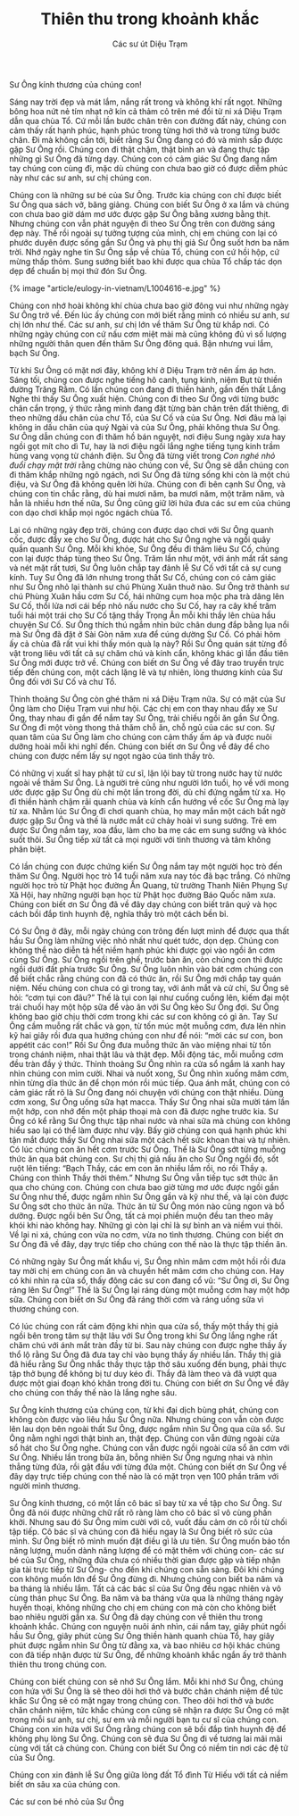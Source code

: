 ﻿---
title: Thiên thu trong khoảnh khắc
author: Các sư út Diệu Trạm
---

Sư Ông kính thương của chúng con!

Sáng nay trời đẹp và mát lắm, nắng rất trong và không khí rất ngọt. Những bông hoa nứt nẻ tím nhạt nở kín cả thảm cỏ trên mé đồi từ ni xá Diệu Trạm dẫn qua chùa Tổ. Cứ mỗi lần bước chân trên con đường đất này, chúng con cảm thấy rất hạnh phúc, hạnh phúc trong từng hơi thở và trong từng bước chân. Đi mà không cần tới, biết rằng Sư Ông đang có đó và mình sắp được gặp Sư Ông rồi. Chúng con đi thật chậm, thật bình an và đang thực tập những gì Sư Ông đã từng dạy. Chúng con có cảm giác Sư Ông đang nắm tay chúng con cùng đi, mặc dù chúng con chưa bao giờ có được diễm phúc này như các sư anh, sư chị chúng con. 

Chúng con là những sư bé của Sư Ông. Trước kia chúng con chỉ được biết Sư Ông qua sách vở, băng giảng. Chúng con biết Sư Ông ở xa lắm và chúng con chưa bao giờ dám mơ ước được gặp Sư Ông bằng xương bằng thịt. Nhưng chúng con vẫn phát nguyện đi theo Sư Ông trên con đường sáng đẹp này. Thế rồi ngoài sự tưởng tượng của mình, chị em chúng con lại có phước duyên được sống gần Sư Ông và phụ thị giả Sư Ông suốt hơn ba năm trời. Nhớ ngày nghe tin Sư Ông sắp về chùa Tổ, chúng con cứ hồi hộp, cứ mừng thấp thỏm. Sung sướng biết bao khi được qua chùa Tổ chấp tác dọn dẹp để chuẩn bị mọi thứ đón Sư Ông.

{% image "article/eulogy-in-vietnam/L1004616-e.jpg" %}

Chúng con nhớ hoài không khí chùa chưa bao giờ đông vui như những ngày Sư Ông trở về. Đến lúc ấy chúng con mới biết rằng mình có nhiều sư anh, sư chị lớn như thế. Các sư anh, sư chị lớn về thăm Sư Ông từ khắp nơi. Có những ngày chúng con cứ nấu cơm miệt mài mà cũng không đủ vì số lượng những người thân quen đến thăm Sư Ông đông quá. Bận nhưng vui lắm, bạch Sư Ông.

Từ khi Sư Ông có mặt nơi đây, không khí ở Diệu Trạm trở nên ấm áp hơn. Sáng tối, chúng con được nghe tiếng hô canh, tụng kinh, niệm Bụt từ thiền đường Trăng Rằm. Có lần chúng con đang đi thiền hành, gần đến thất Lắng Nghe thì thấy Sư Ông xuất hiện. Chúng con đi theo Sư Ông với từng bước chân cẩn trọng, ý thức rằng mình đang đặt từng bàn chân trên đất thiêng, đi theo những dấu chân của chư Tổ, của Sư Cố và của Sư Ông. Nơi đâu mà lại không in dấu chân của quý Ngài và của Sư Ông, phải không thưa Sư Ông. Sư Ông dẫn chúng con đi thăm hồ bán nguyệt, nơi điệu Sung ngày xưa hay ngồi gọt mít cho dì Tư, hay là nơi điệu ngồi lắng nghe tiếng tụng kinh trầm hùng vang vọng từ chánh điện. Sư Ông đã từng viết trong *Con nghé nhỏ đuổi chạy mặt trời* rằng chừng nào chúng con về, Sư Ông sẽ dẫn chúng con đi thăm khắp những ngõ ngách, nơi Sư Ông đã từng sống khi còn là một chú điệu, và Sư Ông đã không quên lời hứa. Chúng con đi bên cạnh Sư Ông, và chúng con tin chắc rằng, dù hai mươi năm, ba mươi năm, một trăm năm, và hẳn là nhiều hơn thế nữa, Sư Ông cũng giữ lời hứa đưa các sư em của chúng con dạo chơi khắp mọi ngóc ngách chùa Tổ.

Lại có những ngày đẹp trời, chúng con được dạo chơi với Sư Ông quanh cốc, được đẩy xe cho Sư Ông, được hát cho Sư Ông nghe và ngồi quây quần quanh Sư Ông. Mỗi khi khỏe, Sư Ông đều đi thăm liêu Sư Cố, chúng con lại được tháp tùng theo Sư Ông. Trăm lần như một, với ánh mắt rất sáng và nét mặt rất tươi, Sư Ông luôn chắp tay đảnh lễ Sư Cố với tất cả sự cung kính. Tuy Sư Ông đã lớn nhưng trong thất Sư Cố, chúng con có cảm giác như Sư Ông nhỏ lại thành sư chú Phùng Xuân thuở nào. Sư Ông trở thành sư chú Phùng Xuân hầu cơm Sư Cố, hái những cụm hoa mộc pha trà dâng lên Sư Cố, thổi lửa nơi cái bếp nhỏ nấu nước cho Sư Cố, hay ra cây khế trăm tuổi hái một trái cho Sư Cố tặng thầy Trọng Ân mỗi khi thầy lên chùa hầu chuyện Sư Cố. Sư Ông thích thú ngắm nhìn bức chân dung đắp bằng lụa nổi mà Sư Ông đã đặt ở Sài Gòn năm xưa để cúng dường Sư Cố. Có phải hôm ấy cả chùa đã rất vui khi thấy món quà lạ này? Rồi Sư Ông quán sát từng đồ vật trong liêu với tất cả sự chăm chú và kính cẩn, không khác gì lần đầu tiên Sư Ông mới được trở về. Chúng con biết ơn Sư Ông về đây trao truyền trực tiếp đến chúng con, một cách lặng lẽ và tự nhiên, lòng thương kính của Sư Ông đối với Sư Cố và chư Tổ. 

Thỉnh thoảng Sư Ông còn ghé thăm ni xá Diệu Trạm nữa. Sự có mặt của Sư Ông làm cho Diệu Trạm vui như hội. Các chị em con thay nhau đẩy xe Sư Ông, thay nhau đi gần để nắm tay Sư Ông, trải chiếu ngồi ăn gần Sư Ông. Sư Ông đi một vòng thong thả thăm chỗ ăn, chỗ ngủ của các sư con. Sự quan tâm của Sư Ông làm cho chúng con cảm thấy ấm áp và được nuôi dưỡng hoài mỗi khi nghĩ đến. Chúng con biết ơn Sư Ông về đây để cho chúng con được nếm lấy sự ngọt ngào của tình thầy trò.

Có những vị xuất sĩ hay phật tử cư sĩ, lặn lội bay từ trong nước hay từ nước ngoài về thăm Sư Ông. Là người trẻ cũng như người lớn tuổi, họ về với mong ước được gặp Sư Ông dù chỉ một lần trong đời, dù chỉ đứng ngắm từ xa. Họ đi thiền hành chậm rãi quanh chùa và kính cẩn hướng về cốc Sư Ông mà lạy từ xa. Nhằm lúc Sư Ông đi chơi quanh chùa, họ may mắn một cách bất ngờ được gặp Sư Ông và thế là nước mắt cứ chảy hoài vì sung sướng. Trẻ em được Sư Ông nắm tay, xoa đầu, làm cho ba mẹ các em sung sướng và khóc suốt thôi. Sư Ông tiếp xử tất cả mọi người với tình thương và tâm không phân biệt. 

Có lần chúng con được chứng kiến Sư Ông nắm tay một người học trò đến thăm Sư Ông. Người học trò 14 tuổi năm xưa nay tóc đã bạc trắng. Có những người học trò từ Phật học đường Ấn Quang, từ trường Thanh Niên Phụng Sự Xã Hội, hay những người bạn học từ Phật học đường Báo Quốc năm xưa. Chúng con biết ơn Sư Ông đã về đây dạy chúng con biết trân quý và học cách bồi đắp tình huynh đệ, nghĩa thầy trò một cách bền bỉ.

Có Sư Ông ở đây, mỗi ngày chúng con trông đến lượt mình để được qua thất hầu Sư Ông làm những việc nhỏ nhất như quét tước, dọn dẹp. Chúng con không thể nào diễn tả hết niềm hạnh phúc khi được gọi vào ngồi ăn cơm cùng Sư Ông. Sư Ông ngồi trên ghế, trước bàn ăn, còn chúng con thì được ngồi dưới đất phía trước Sư Ông. Sư Ông luôn nhìn vào bát cơm chúng con để biết chắc rằng chúng con đã có thức ăn, rồi Sư Ông mới chắp tay quán niệm. Nếu chúng con chưa có gì trong tay, với ánh mắt và cử chỉ, Sư Ông sẽ hỏi: “cơm tụi con đâu?” Thế là tụi con lại như cuống cuồng lên, kiếm đại một trái chuối hay một hộp sữa để vào ăn với Sư Ông kẻo Sư Ông đợi. Sư Ông không bao giờ chịu thời cơm trong khi các sư con không có gì ăn. Tay Sư Ông cầm muỗng rất chắc và gọn, từ tốn múc một muỗng cơm, đưa lên nhìn kỹ hai giây rồi đưa qua hướng chúng con như để nói: “mời các sư con, bon appétit các con!” Rồi Sư Ông đưa muỗng thức ăn vào miệng nhai từ tốn trong chánh niệm, nhai thật lâu và thật đẹp. Mỗi động tác, mỗi muỗng cơm đều tràn đầy ý thức. Thỉnh thoảng Sư Ông nhìn ra cửa sổ ngắm lá xanh hay nhìn chúng con mỉm cười. Nhai và nuốt xong, Sư Ông nhìn xuống mâm cơm, nhìn từng dĩa thức ăn để chọn món rồi múc tiếp. Qua ánh mắt, chúng con có cảm giác rất rõ là Sư Ông đang nói chuyện với chúng con thật nhiều. Dùng cơm xong, Sư Ông uống sữa hạt macca. Thấy Sư Ông nhai sữa mười tám lần một hớp, con nhớ đến một pháp thoại mà con đã được nghe trước kia. Sư Ông có kể rằng Sư Ông thực tập nhai nước và nhai sữa mà chúng con không hiểu sao lại có thể làm được như vậy. Bấy giờ chúng con quá hạnh phúc khi tận mắt được thấy Sư Ông nhai sữa một cách hết sức khoan thai và tự nhiên. Có lúc chúng con ăn hết cơm trước Sư Ông. Thế là Sư Ông sớt từng muỗng thức ăn qua bát chúng con. Sư chị thị giả nấu ăn cho Sư Ông ngồi đó, sốt ruột lên tiếng: “Bạch Thầy, các em con ăn nhiều lắm rồi, no rồi Thầy ạ. Chúng con thỉnh Thầy thời thêm.” Nhưng Sư Ông vẫn tiếp tục sớt thức ăn qua cho chúng con. Chúng con chưa bao giờ từng mơ ước được ngồi gần Sư Ông như thế, được ngắm nhìn Sư Ông gần và kỹ như thế, và lại còn được Sư Ông sớt cho thức ăn nữa. Thức ăn từ Sư Ông món nào cũng ngon và bổ dưỡng. Được ngồi bên Sư Ông, tất cả mọi phiền muộn đều tan theo mây khói khi nào không hay. Những gì còn lại chỉ là sự bình an và niềm vui thôi. Về lại ni xá, chúng con vừa no cơm, vừa no tình thương. Chúng con biết ơn Sư Ông đã về đây, dạy trực tiếp cho chúng con thế nào là thực tập thiền ăn.

Có những ngày Sư Ông mất khẩu vị, Sư Ông nhìn mâm cơm một hồi rồi đưa tay mời chị em chúng con ăn và chuyền hết mâm cơm cho chúng con. Hay có khi nhìn ra cửa sổ, thấy đông các sư con đang cổ vũ: “Sư Ông ơi, Sư Ông ráng lên Sư Ông!” Thế là Sư Ông lại ráng dùng một muỗng cơm hay một hớp sữa. Chúng con biết ơn Sư Ông đã ráng thời cơm và ráng uống sữa vì thương chúng con.

<!-- {% image "article/eulogy-in-vietnam/L1004781.jpg" %} -->

Có lúc chúng con rất cảm động khi nhìn qua cửa sổ, thấy một thầy thị giả ngồi bên trong tâm sự thật lâu với Sư Ông trong khi Sư Ông lắng nghe rất chăm chú với ánh mắt tràn đầy từ bi. Sau này chúng con được nghe thầy ấy thổ lộ rằng Sư Ông đã đưa tay chỉ vào bụng thầy ấy nhiều lần. Thầy thị giả đã hiểu rằng Sư Ông nhắc thầy thực tập thở sâu xuống đến bụng, phải thực tập thở bụng để không bị tư duy kéo đi. Thầy đã làm theo và đã vượt qua được một giai đoạn khó khăn trong đời tu. Chúng con biết ơn Sư Ông về đây cho chúng con thấy thế nào là lắng nghe sâu. 

Sư Ông kính thương của chúng con, từ khi đại dịch bùng phát, chúng con không còn được vào liêu hầu Sư Ông nữa. Nhưng chúng con vẫn còn được lên lau dọn bên ngoài thất Sư Ông, được ngắm nhìn Sư Ông qua cửa sổ. Sư Ông nằm nghỉ ngơi thật bình an, thật đẹp. Chúng con vẫn đứng ngoài cửa sổ hát cho Sư Ông nghe. Chúng con vẫn được ngồi ngoài cửa sổ ăn cơm với Sư Ông. Nhiều lần trong bữa ăn, bỗng nhiên Sư Ông ngưng nhai và nhìn thẳng từng đứa, rồi gật đầu với từng đứa một. Chúng con biết ơn Sư Ông về đây dạy trực tiếp chúng con thế nào là có mặt trọn vẹn 100 phần trăm với người mình thương. 

Sư Ông kính thương, có một lần cô bác sĩ bay từ xa về tập cho Sư Ông. Sư Ông đã nói được những chữ rất rõ ràng làm cho cô bác sĩ vô cùng phấn khởi. Nhưng sau đó Sư Ông mỉm cười với cô, vuốt đầu cảm ơn cô rồi từ chối tập tiếp. Cô bác sĩ và chúng con đã hiểu ngay là Sư Ông biết rõ sức của mình. Sư Ông biết rõ mình muốn đặt điều gì là ưu tiên. Sư Ông muốn bảo tồn năng lượng, muốn dành năng lượng để có mặt thêm với chúng con- các sư bé của Sư Ông, những đứa chưa có nhiều thời gian được gặp và tiếp nhận gia tài trực tiếp từ Sư Ông- cho đến khi chúng con sẵn sàng. Đôi khi chúng con không muốn lớn để Sư Ông đừng đi. Nhưng chúng con biết ba năm và ba tháng là nhiều lắm. Tất cả các bác sĩ của Sư Ông đều ngạc nhiên và vô cùng thán phục Sư Ông. Ba năm và ba tháng vừa qua là những tháng ngày huyền thoại, không những cho chị em chúng con mà còn cho không biết bao nhiêu người gần xa. Sư Ông đã dạy chúng con về thiên thu trong khoảnh khắc. Chúng con nguyện nuôi ánh nhìn, cái nắm tay, giây phút ngồi hầu Sư Ông, giây phút cùng Sư Ông thiền hành quanh chùa Tổ, hay giây phút được ngắm nhìn Sư Ông từ đằng xa, và bao nhiêu cơ hội khác chúng con đã tiếp nhận được từ Sư Ông, để những khoảnh khắc ngắn ấy trở thành thiên thu trong chúng con.

Chúng con biết chúng con sẽ nhớ Sư Ông lắm. Mỗi khi nhớ Sư Ông, chúng con hứa với Sư Ông là sẽ theo dõi hơi thở và bước chân chánh niệm để tức khắc Sư Ông sẽ có mặt ngay trong chúng con. Theo dõi hơi thở và bước chân chánh niệm, tức khắc chúng con cũng sẽ nhận ra được Sư Ông có mặt trong mỗi sư anh, sư chị, sư em và mỗi người bạn tu cư sĩ của chúng con. Chúng con xin hứa với Sư Ông rằng chúng con sẽ bồi đắp tình huynh đệ để không phụ lòng Sư Ông. Chúng con sẽ đưa Sư Ông đi về tương lai mãi mãi cùng với tất cả chúng con. Chúng con biết Sư Ông có niềm tin nơi các đệ tử của Sư Ông.

Chúng con xin đảnh lễ Sư Ông giữa lòng đất Tổ đình Từ Hiếu với tất cả niềm biết ơn sâu xa của chúng con.

<p class="noIndent">Các sư con bé nhỏ của Sư Ông</p>
